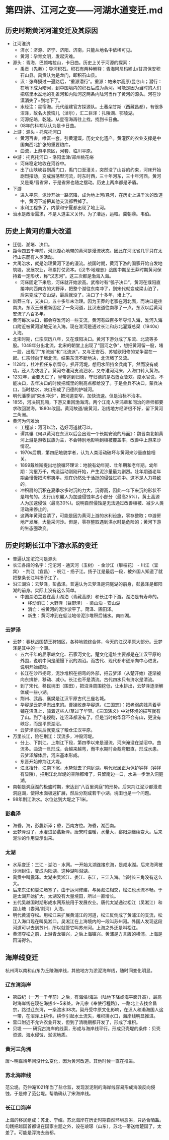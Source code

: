 # 第四讲、江河之变——河湖水道变迁.md
## 历史时期黄河河道变迁及其原因
- 江河淮济
    - 济水：济源、济宁、济阳、济南，只能从地名中依稀可见。
    - 黄河：孕育文明，发起灾难。
- 源头：青海，巴颜喀拉山，卡日曲。历史上关于河源的探索：
    - 禹贡（先秦）：导河积石。积石有两种解释：青海阿尼玛卿山/甘肃保安积石山县。禹贡认为是龙门，即积石山县。
    - 汉：张骞摸过一遍路后，“重源潜行”。重源：帕米尔高原/昆仑山；潜行：在地下成为暗河，到中国境内的积石后成为黄河。可能是因为当时的人们把塔里木盆地的孔雀河和内陆河这两条内陆河当作了黄河的源头。河在沙漠消失了=到地下了。
    - 水经注：星宿海。元代组建官方探源队。土蕃朵甘斯（西藏昌都），有很多沼泽，故名火敦恼儿（淖尔），汇二巨泽：扎陵湖、鄂陵湖。
    - 河源纪略，乾隆。从星宿海再往上找，找到卡日曲。
    - 08年的科考队认为是卡日曲。
- 上游：源头 - 托克托河口
    - 黄河百害，唯富一套。引黄灌溉，历史文化遗产。黄灌区的农业支撑是中国向西北扩张的重要粮库。
    - 曲流，上游平原区，河套、临川平原。
- 中游：托克托河口 - 洛阳孟津/郑州桃花峪
    - 河床稳定地收在河谷中。
    - 出了山陕峡谷到禹门口，禹门口至潼关，突然没了山谷的约束，河床开始剧烈摆动，变成游荡型河流，时东时西，三十年河东，三十年河西。黄河又是秦/晋省界，于是省界也随之摆动。历史上两岸都是矛盾。
- 下游
    - 进入平原，泥沙开始一路沉降，成为地上河/悬河，在历史上进千次的改道中，黄河下游把其他支流都吞掉了。
    - 水利工程多了，内蒙和宁夏都出现了地上河。
- 治水是政治需求，不是人道主义关怀。为了漕运，运粮。冀朝鼎。韦伯。
## 历史上黄河的重大改道
- 迁徙、淤堵、决口。
- 距今四五千年前，河北腹心地带的黄河是漫流状态。因此在河北省几乎只在太行山东麓有人类活动。
- 大禹治水，就是治理黄河下游的漫流。战国时期，黄河下游的国家开始自发地筑堤，发展农业，积累打仗资本。《汉书·地理志》战国中期至王莽时期黄河保持着一定形状，称“汉志河”。这三次都是渤海入海。
    - 河床固定下来后，河床就开始淤高。武帝时有“瓠子决口”，黄河在濮阳直接冲向西南方的大野泽，把整个湖往东南冲了，到宋代就变成梁山泊了，后来变成了安山湖，最后就没了。决口了十多年，堵上了。
- 新莽三年，又决口，五十多年未治理。因为王莽的老家在河北面，而决口是往南决。东汉王景重新固定了一条河道，比汉志道往南移了一点。东汉以后黄河安流了八百多年。
- 黄河每次决口，都会夺淮河的一些支流。黄河有四百多年夺淮入海，淮河入海口附近被黄河淤地无法入海。现在淮河是通过长江和苏北灌溉总渠（1940s）入海。
- 北宋时期，仁宗庆历八年，又在濮阳决口。黄河下游分成了东流、北流等多股。1048年分出北流，北宋的朝堂上出现了“回河之争”，想把黄河留一股，堵一股，出现了“东流派”和“北流派”，又与王安石、苏轼欧阳修的党争混在一起。仁宗倾向于堵北流，结果东流不断地决，北流堵了又流。
- 1128年，杜冲担任东京留守，扒开河堤，想用水阻挡金兵南下，然而没有成功，还人为决堤了。黄河夺淮河支流泗水，又夺淮河河床，入海口转入黄海。
- 1232年，金要灭亡了，皇帝逃到归德，守归德的是石盏女鲁欢。度水官说，不能决口，去年决口的时候把城里的制高点都给没了。于是金兵不决口，蒙兵决口，当时枯水，决口形成了归德的护城河。
- 明代潘季驯“束水冲沙”，把河道变窄，加快流速。但是治标不治本。
- 1855，河决铜瓦厢，下游又重回渤海湾。两个江南人李鸿章和同治的帝师都要求改回渤海。1880s改回。黄河故道/废黄河，沿线地方经济很不好，留下黄河三角洲。
- 黄河为何难治
    - 工程派：河可以治，选好河道就可以。
    - 谭其骧《何以黄河在东汉以后会出现一个长期安流的局面》：魏晋南北朝黄河上游是游牧民族为主，不会特别地影响到植被覆盖率，改善中上游来沙情况。
    - 1970s后期，第四纪地貌学者，认为人类活动破坏与黄河来沙量直接相关。
    - 1899戴维斯提出地貌循环理论：地貌有幼年期、壮年期和老年期。幼年期：沟壑万千，构造运动刚刚开始，产生泥沙量最为剧烈。壮年期道老年期会慢慢把沟壑夷平。现在仍然处于活跃的侵蚀过程中。这不是人力导致的。
    - 冲积扇的沉积在夏季水多时沉的力大，沉得高，因此一年下来沉的形状不是均匀的。太行山东麓人为加速侵蚀率占小部分（最高25%）。黄土高源人为加速侵蚀（最高30%)。说明自然侵蚀是无法通过改善植被、减少人类活动来停止的。
    - 这两年黄河变清了，可能是因为黄河上游的水利设施，零存整取；中游房地产发展，大量采河沙。但是，零存整取遇到洪水时是危险的；黄河下游的生态圈改变。
## 历史时期长江中下游水系的变迁
- 普遍认定沱沱河是源头
- 长江各段的名字：沱沱河 - 通天河（玉树） - 金沙江（攀枝花） - 川江（宜宾） - 荆江（宜昌） - 皖江 - 扬子江。扬子江是最后一段，被外国人知道了就把整条长江叫扬子江了。
- 沿江湖泊：云梦泽，彭蠡泽。普遍认为云梦泽是洞庭湖的前身，彭蠡泽是鄱阳湖的前身。实际上没有这么简单。
    - 中国湖泊主要在高山湖泊（青藏高原）和长江中下游。湖泊是有寿命的。
        - 移动消亡：大野泽（巨野泽） - 梁山泊 - 安山湖
        - 消亡：被黄河的泥沙淤平了。菏泽、圃田泽。
        - 新生：黄河冲到在低洼地带泥沙堆积后储水。南四湖。
### 云梦泽
- 云梦：春秋战国楚王狩猎区，各种地貌综合体，今天的江汉平原大部分。云梦泽是其中的一个湖。
    - 五六千年的屈家岭文化、石家河文化，楚文化遗址主要都是在江汉平原的外围，说明中间是缓慢下沉的湖沼。而古代、现代都市逐渐向中心进发，说明开始成陆。
    - 长江在沙市拐弯，泥沙堆积在拐弯的外部，把云梦泽（从楚开始）逐渐被向东排挤，移动、减小。长江也不是清流。古代四水只有济水是清流。
    - 到了宋代，移民垸田（围田），把沼泽周围挖低，让水排出，云梦泽逐渐解体成一些小湖。
    - 荆州、武昌、襄樊是江汉平原古代三座名城。
    - 华容是云梦泽淤出来的。曹操败走华容道。《三国志》：把老弱病残背着草铺在沼泽上，骑着这些人/草过了华容。《三国演义》中对环境的描写就有了山。到了电视剧，连沼泽都没有了。但是当时的华容不会有山，更没有峡谷，而是平原湖沼。
    - 云梦泽消失后就变成了粮仓江汉平原。
- 万里长江，险在荆江：汊流多，冲毁河堤。
    - 分上、下荆江。上荆江下段，第四季以来是漫流，河床淹没在湖沼中。曲流多。曲流一旦形成，会越来越弯，而丰水期时会裁弯取直，形成水患。云梦泽解体后，河床基本形成。
    - 东晋开始修荆江大堤。
    - 江北抬升，江南下沉，水势就去了洞庭湖。明代张居正为保护钟祥（钟祥有显陵），把荆江北岸堤的空隙都堵了，只留南边一口，水进一步泄入洞庭湖。
- 南朝是洞庭湖的极盛时期，宋达到“八百里洞庭”的形势。后来荆江泥沙都泄进洞庭湖，使得水面极速扩展，然后分割成若干小湖。垸田也是一个问题。
- 98年荆江洪水。水位达到大堤之下1米。
### 彭蠡泽
- 海昏。海，彭蠡新泽；昏，西南方位。海昏，湖西南。
- 云梦泽没了，水灌进彭蠡新泽。唐宋时温暖，水量大，鄱阳湖继续变大。后来泥沙的作用显示出来。
### 太湖
- 水系变迁：三江 - 湖泊 - 水网。一开始太湖连接东海，是咸水湖。后来海湾被沙洲封住，变成内陆湖。这种湖叫潟湖。
- 禹贡中叫震泽。太湖由吴淞江、娄江、东江，三江入海。当时长三角没有这么大。
- 后来东江和娄江堵塞了。由于运河修建，与吴淞江相交，松江也水流不畅。于是太湖开始扩大。太湖没有大量垸田，所以一直增长。
- 五代吴越国时期形成水网系统用于发展农业。唐代太湖通过松江（吴淞江）和昆山塘（娄河/浏河）入海。
- 明代黄浦夺松。用松江来扩展黄浦江的河道，松江反倒成了黄浦江的支流，松江入海口现在叫吴淞口。吴淞江在上海境内的一段叫苏州河。外国人发现这段河道可以去到苏州，所以就管它叫苏州河。上海之外还是叫松江。
- 黄浦夺松之前，上游青龙镇兴，之后上海镇兴。黄浦是方言版的横浦。上海是因浦得名。
## 海岸线变迁
杭州湾以南和山东为丘陵海岸线，其他地方为淤泥海岸线，随时间变化明显。
### 辽东湾海岸
- 第四纪（一万一千年前）之后，有海侵/海进（陆地下降或海平面升高），最高时海岸线在现在海拔4～5米处。许亢宗《奉使行程路》，一路北上去找金昌宗，路过辽东湾，一条渡水38次。契丹受中原文化影响，在汉人和渤海国人这一带，在沼泽上耕作。耕作引起水土流失，堆积排水口，海岸线明显推进。
- 营口附近不允许农业开发，但到了清晚期都开发了，形成了堆积。
- 贝堤 —— 研究古海岸的线索，形成与海岸线平行。形成贝壳堤的条件：贝壳资源、海水侵蚀、淤泥地质。
### 黄河三角洲
唐～明嘉靖年间没什么变化，因为黄河改道。其他时候一直在推进。
### 苏北海岸线
范公堤。范仲淹1021年当了盐仓监，发现淤泥制的海岸线容易形成海浪反向侵蚀，于是修了范公堤。帮助确认了宋海岸线。
### 长江口海岸
上海的移民组成：苏北、宁绍。苏北海岸在历史时期自然环境恶劣，只适合晒盐。勾践把越国首都设在国家主题之外，设在琅琊（山东），苏北一带送给楚国了，太差了。可能是浮海去首都。